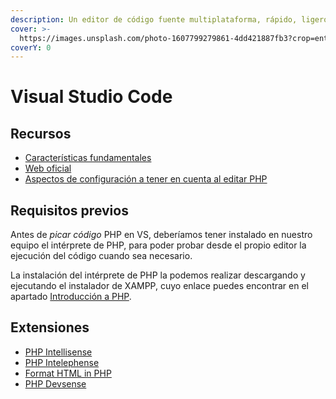 ```yaml
---
description: Un editor de código fuente multiplataforma, rápido, ligero y extensible.
cover: >-
  https://images.unsplash.com/photo-1607799279861-4dd421887fb3?crop=entropy&cs=srgb&fm=jpg&ixid=M3wxOTcwMjR8MHwxfHNlYXJjaHw3fHx2aXN1YWwlMjBzdHVkaW8lMjBjb2RlfGVufDB8fHx8MTY5MzY1NTkyNXww&ixlib=rb-4.0.3&q=85
coverY: 0
---
```


# Visual Studio Code

## Recursos

* [Características fundamentales](https://es.wikipedia.org/wiki/Visual\_Studio\_Code)
* [Web oficial](https://code.visualstudio.com/)
* [Aspectos de configuración a tener en cuenta al editar PHP](https://code.visualstudio.com/docs/languages/php)

## Requisitos previos

Antes de _picar código_ PHP en VS, deberíamos tener instalado en nuestro equipo el intérprete de PHP, para poder probar desde el propio editor la ejecución del código cuando sea necesario.&#x20;

La instalación del intérprete de PHP la podemos realizar descargando y ejecutando el instalador de XAMPP, cuyo enlace puedes encontrar en el apartado [Introducción a PHP](introduccion-a-php/introduccion.md).

## Extensiones

* [PHP Intellisense](https://marketplace.visualstudio.com/items?itemName=zobo.php-intellisense)
* [PHP Intelephense](https://marketplace.visualstudio.com/items?itemName=bmewburn.vscode-intelephense-client)
* [Format HTML in PHP](https://marketplace.visualstudio.com/items?itemName=rifi2k.format-html-in-php)
* [PHP Devsense](https://www.devsense.com/es/features#vscode)

